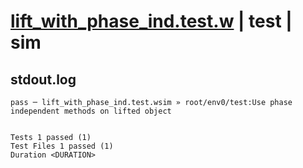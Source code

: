 # [lift_with_phase_ind.test.w](../../../../../examples/tests/valid/lift_with_phase_ind.test.w) | test | sim

## stdout.log
```log
pass ─ lift_with_phase_ind.test.wsim » root/env0/test:Use phase independent methods on lifted object
 
 
Tests 1 passed (1)
Test Files 1 passed (1)
Duration <DURATION>
```

